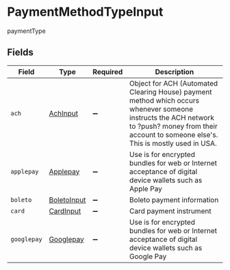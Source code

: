 # PaymentMethodTypeInput

paymentType


## Fields

| Field                                                                                                                                                                                              | Type                                                                                                                                                                                               | Required                                                                                                                                                                                           | Description                                                                                                                                                                                        |
| -------------------------------------------------------------------------------------------------------------------------------------------------------------------------------------------------- | -------------------------------------------------------------------------------------------------------------------------------------------------------------------------------------------------- | -------------------------------------------------------------------------------------------------------------------------------------------------------------------------------------------------- | -------------------------------------------------------------------------------------------------------------------------------------------------------------------------------------------------- |
| `ach`                                                                                                                                                                                              | [AchInput](../../models/shared/achinput.md)                                                                                                                                                        | :heavy_minus_sign:                                                                                                                                                                                 | Object for ACH (Automated Clearing House) payment method which occurs whenever someone instructs the ACH network to ?push? money from their account to someone else's. This is mostly used in USA. |
| `applepay`                                                                                                                                                                                         | [Applepay](../../models/shared/applepay.md)                                                                                                                                                        | :heavy_minus_sign:                                                                                                                                                                                 | Use is for encrypted bundles for web or Internet acceptance of digital device wallets such as Apple Pay                                                                                            |
| `boleto`                                                                                                                                                                                           | [BoletoInput](../../models/shared/boletoinput.md)                                                                                                                                                  | :heavy_minus_sign:                                                                                                                                                                                 | Boleto payment information                                                                                                                                                                         |
| `card`                                                                                                                                                                                             | [CardInput](../../models/shared/cardinput.md)                                                                                                                                                      | :heavy_minus_sign:                                                                                                                                                                                 | Card payment instrument                                                                                                                                                                            |
| `googlepay`                                                                                                                                                                                        | [Googlepay](../../models/shared/googlepay.md)                                                                                                                                                      | :heavy_minus_sign:                                                                                                                                                                                 | Use is for encrypted bundles for web or Internet acceptance of digital device wallets such as Google Pay                                                                                           |